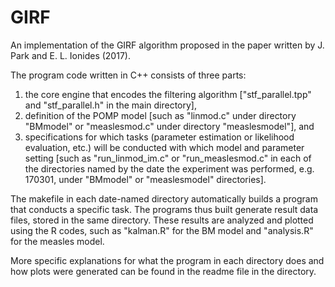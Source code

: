 # GIRF
An implementation of the GIRF algorithm proposed in the paper written by J. Park and E. L. Ionides (2017).

The program code written in C++ consists of three parts: 
1) the core engine that encodes the filtering algorithm ["stf_parallel.tpp" and "stf_parallel.h" in the main directory], 
2) definition of the POMP model [such as "linmod.c" under directory "BMmodel" or "measlesmod.c" under directory "measlesmodel"], and
3) specifications for which tasks (parameter estimation or likelihood evaluation, etc.) will be conducted with which model and parameter setting [such as "run_linmod_im.c" or "run_measlesmod.c" in each of the directories named by the date the experiment was performed, e.g. 170301, under "BMmodel" or "measlesmodel" directories].

The makefile in each date-named directory automatically builds a program that conducts a specific task. The programs thus built generate result data files, stored in the same directory. These results are analyzed and plotted using the R codes, such as "kalman.R" for the BM model and "analysis.R" for the measles model.

More specific explanations for what the program in each directory does and how plots were generated can be found in the readme file in the directory.
